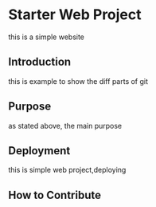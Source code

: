 # Starter Web Project

this is a simple website 

## Introduction 

this is example to show the diff parts of git

## Purpose 

as stated above, the main purpose

## Deployment

this is simple web project,deploying

## How to Contribute

